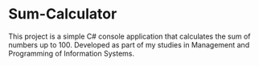 # Sum-Calculator
This project is a simple C# console application that calculates the sum of numbers up to 100. Developed as part of my studies in Management and Programming of Information Systems.
